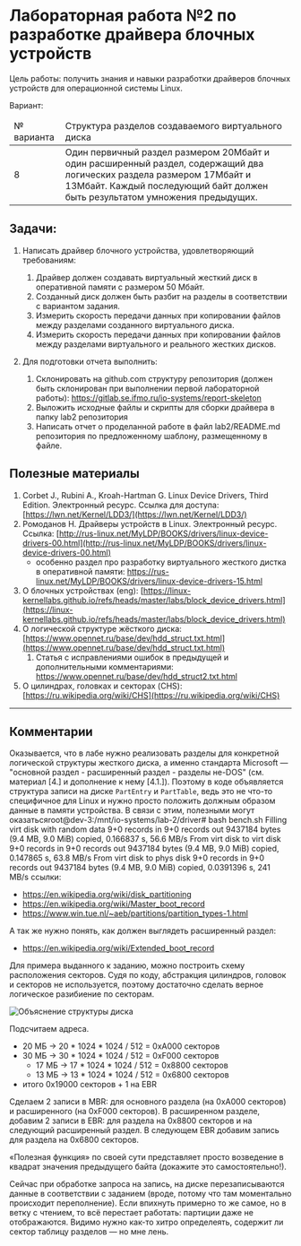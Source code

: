 # Лабораторная работа №2 по разработке драйвера блочных устройств

Цель работы: получить знания и навыки разработки драйверов блочных устройств
для операционной системы Linux. 

Вариант:
<table>
<thead>
  <tr>
    <td>№ варианта </td>
    <td> Структура разделов создаваемого виртуального диска </td>
  </tr>
</thead>
<tbody>
  <tr>
    <td> 8 </td>
    <td>
      Один первичный раздел размером 20Мбайт и один расширенный раздел,
      содержащий два логических раздела размером 17Мбайт и 13Мбайт. Каждый
      последующий байт должен быть результатом умножения предыдущих.
    </td>
  </tr>
</tbody>
</table>


## Задачи: 

1. Написать драйвер блочного устройства, удовлетворяющий требованиям:
    1. Драйвер должен создавать виртуальный жесткий диск в оперативной памяти с
       размером 50 Мбайт. 
    2. Созданный диск должен быть разбит на разделы в соответствии с вариантом
       задания.
    3. Измерить скорость передачи данных при копировании файлов между разделами
       созданного виртуального диска. 
    4. Измерить скорость передачи данных при копировании файлов между разделами
       виртуального и реального жестких дисков. 

2. Для подготовки отчета выполнить:
    1. Склонировать на github.com структуру репозитория (должен быть
       склонирован при выполнении первой лабораторной работы):
       https://gitlab.se.ifmo.ru/io-systems/report-skeleton
    2. Выложить исходные файлы и скрипты для сборки драйвера в папку lab2
       репозитория
    3. Написать отчет о проделанной работе в файл lab2/README.md репозитория по
       предложенному шаблону, размещенному в файле.

## Полезные материалы

1. Corbet J., Rubini A., Kroah-Hartman G. Linux Device Drivers, Third Edition.
   Электронный ресурс. Ссылка для доступа:
   [https://lwn.net/Kernel/LDD3/](https://lwn.net/Kernel/LDD3/)
2. Ромоданов Н. Драйверы устройств в Linux. Электронный ресурс. Ссылка:
   [http://rus-linux.net/MyLDP/BOOKS/drivers/linux-device-drivers-00.html](http://rus-linux.net/MyLDP/BOOKS/drivers/linux-device-drivers-00.html)
   - особенно раздел про разработку виртуального жесткого дистка в оперативной памяти:
     https://rus-linux.net/MyLDP/BOOKS/drivers/linux-device-drivers-15.html
3. О блочных устройствах (eng):
   [https://linux-kernellabs.github.io/refs/heads/master/labs/block_device_drivers.html](https://linux-kernellabs.github.io/refs/heads/master/labs/block_device_drivers.html)
4. О логической структуре жёсткого диска:
   [https://www.opennet.ru/base/dev/hdd_struct.txt.html](https://www.opennet.ru/base/dev/hdd_struct.txt.html)
   1. Статья с исправлениями ошибок в предыдущей и дополнительными комментариями: 
     https://www.opennet.ru/base/dev/hdd_struct2.txt.html
5. О цилиндрах, головках и секторах (CHS):
   [https://ru.wikipedia.org/wiki/CHS](https://ru.wikipedia.org/wiki/CHS)

- - -

## Комментарии

Оказывается, что в лабе нужно реализовать разделы для конкретной логической 
структуры жесткого диска, а именно стандарта Microsoft  — "основной раздел -
расширенный раздел - разделы не-DOS" (см. материал [4.] и дополнение к нему [4.1.]). Поэтому в коде объявляется 
структура записи на диске `PartEntry` и `PartTable`, ведь это не что-то специфичное 
для Linux и нужно просто положить должным образом данные в памяти устройства.
В связи с этим, полезными могут оказатьсяroot@dev-3:/mnt/io-systems/lab-2/driver# bash bench.sh
Filling virt disk with random data
9+0 records in
9+0 records out
9437184 bytes (9.4 MB, 9.0 MiB) copied, 0.166837 s, 56.6 MB/s
From virt disk to virt disk
9+0 records in
9+0 records out
9437184 bytes (9.4 MB, 9.0 MiB) copied, 0.147865 s, 63.8 MB/s
From virt disk to phys disk
9+0 records in
9+0 records out
9437184 bytes (9.4 MB, 9.0 MiB) copied, 0.0391396 s, 241 MB/s ссылки:
- https://en.wikipedia.org/wiki/disk_partitioning
- https://en.wikipedia.org/wiki/Master_boot_record
- https://www.win.tue.nl/~aeb/partitions/partition_types-1.html

А так же нужно понять, как должен выглядеть расширенный раздел:
- https://en.wikipedia.org/wiki/Extended_boot_record

Для примера выданного к заданию, можно построить схему расположения секторов.
Судя по коду, абстракция цилиндров, головок и секторов не используется, поэтому
достаточно сделать верное логическое разибиение по секторам.

![Объяснение структуры диска](../res/lab2-disk-partition-explainatino.excalidraw.svg)

Подсчитаем адреса. 

- 20 МБ → 20 * 1024 * 1024 / 512 = 0xA000 секторов
- 30 МБ → 30 * 1024 * 1024 / 512 = 0xF000 секторов
    - 17 МБ → 17 * 1024 * 1024 / 512 = 0x8800 секторов
    - 13 МБ → 13 * 1024 * 1024 / 512 = 0x6800 секторов
- итого 0x19000 секторов + 1 на EBR

Сделаем 2 записи в MBR: для основного раздела (на 0xA000 секторов) и
расширенного (на 0xF000 секторов). В расширенном разделе,
добавим 2 записи в EBR: для раздела на 0x8800 секторов и на следующий
расширенный раздел. В следующем EBR добавим запись для раздела на 0x6800
секторов.

«Полезная функция» по своей сути представляет просто возведение в квадрат 
значения предыдущего байта (докажите это самостоятельно!).

Сейчас при обработке запроса на запись, на диске перезаписываются данные в
соответствии с заданием (вроде, потому что там моментально происходит переполнение).
Если впихнуть примерно то же самое, но в ветку с чтением, то всё перестает работать: 
партиции даже не отображаются. Видимо нужно как-то хитро определеять, содержит ли 
сектор таблицу разделов — но мне лень.

